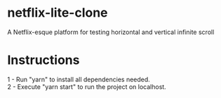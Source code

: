 # netflix-lite-clone
A Netflix-esque platform for testing horizontal and vertical infinite scroll

# Instructions

1 - Run "yarn" to install all dependencies needed.<br>
2 - Execute "yarn start" to run the project on localhost.
